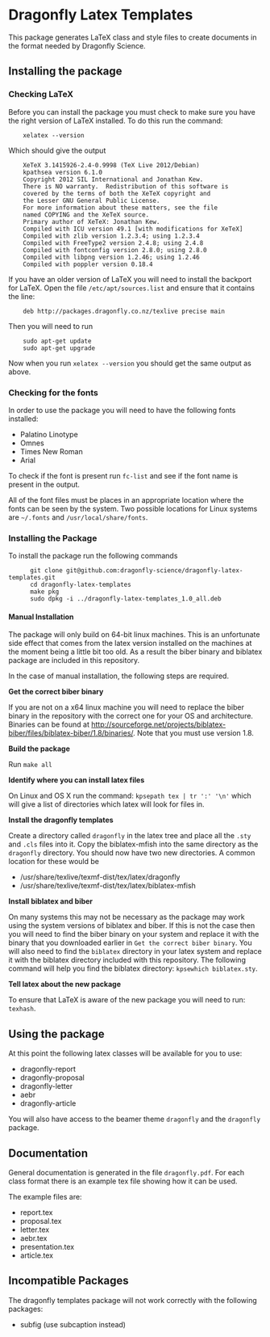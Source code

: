 Dragonfly Latex Templates
=========================

This package generates LaTeX class and style files to create documents in the 
format needed by Dragonfly Science.

## Installing the package

### Checking LaTeX
Before you can install the package you must check to make sure you
have the right version of LaTeX installed. To do this run the command:

        xelatex --version

Which should give the output

        XeTeX 3.1415926-2.4-0.9998 (TeX Live 2012/Debian)
        kpathsea version 6.1.0
        Copyright 2012 SIL International and Jonathan Kew.
        There is NO warranty.  Redistribution of this software is
        covered by the terms of both the XeTeX copyright and
        the Lesser GNU General Public License.
        For more information about these matters, see the file
        named COPYING and the XeTeX source.
        Primary author of XeTeX: Jonathan Kew.
        Compiled with ICU version 49.1 [with modifications for XeTeX]
        Compiled with zlib version 1.2.3.4; using 1.2.3.4
        Compiled with FreeType2 version 2.4.8; using 2.4.8
        Compiled with fontconfig version 2.8.0; using 2.8.0
        Compiled with libpng version 1.2.46; using 1.2.46
        Compiled with poppler version 0.18.4


If you have an older version of LaTeX you will need to install the backport for
LaTeX. Open the file `/etc/apt/sources.list` and ensure that it
contains the line:

        deb http://packages.dragonfly.co.nz/texlive precise main

Then you will need to run

        sudo apt-get update
        sudo apt-get upgrade

Now when you run `xelatex --version` you should get the same output as
above.

### Checking for the fonts

In order to use the package you will need to have the following fonts installed:

 - Palatino Linotype
 - Omnes
 - Times New Roman
 - Arial

To check if the font is present run `fc-list` and see if the font name is present
in the output.

All of the font files must be places in an appropriate location 
where the fonts can be seen by the system. Two possible locations for Linux 
systems are `~/.fonts` and `/usr/local/share/fonts`.


### Installing the Package
To install the package run the following commands

          git clone git@github.com:dragonfly-science/dragonfly-latex-templates.git
          cd dragonfly-latex-templates
          make pkg
          sudo dpkg -i ../dragonfly-latex-templates_1.0_all.deb

#### Manual Installation

The package will only build on 64-bit linux machines. This is an unfortunate 
side effect that comes from the latex version installed on the machines at the
moment being a little bit too old. As a result the biber binary and biblatex package
are included in this repository. 

In the case of manual installation, the following steps are required. 


**Get the correct biber binary**

If you are not on a x64 linux machine you will need to replace the biber binary in
the repository with the correct one for your OS and architecture. Binaries can be found
at http://sourceforge.net/projects/biblatex-biber/files/biblatex-biber/1.8/binaries/.
Note that you must use version 1.8.

**Build the package** 

Run `make all`

**Identify where you can install latex files**

On Linux and OS X run the command: `kpsepath tex | tr ':' '\n'` which will give a list
of directories which latex will look for files in. 

**Install the dragonfly templates**

Create a directory called `dragonfly` in the latex tree and place all the `.sty`
and `.cls` files into it. Copy the biblatex-mfish into the same directory as the 
`dragonfly` directory. You should now have two new directories. A common 
location for these would be 

 * /usr/share/texlive/texmf-dist/tex/latex/dragonfly
 * /usr/share/texlive/texmf-dist/tex/latex/biblatex-mfish


**Install biblatex and biber**

On many systems this may not be necessary as the package may work using the 
system versions of biblatex and biber. If this is not the case then you will
need to find the biber binary on your system and replace it with the binary
that you downloaded earlier in `Get the correct biber binary`. You will also
need to find the `biblatex` directory in your latex system and replace it with
the biblatex directory included with this repository. The following command
will help you find the biblatex directory: `kpsewhich biblatex.sty`.


**Tell latex about the new package**

To ensure that LaTeX is aware of the new package you will need to run: `texhash`.

## Using the package

At this point the following latex classes will be available for you to use:

 - dragonfly-report
 - dragonfly-proposal
 - dragonfly-letter
 - aebr
 - dragonfly-article

You will also have access to the beamer theme `dragonfly` and the `dragonfly` package.

## Documentation

General documentation is generated in the file `dragonfly.pdf`. For each class format
there is an example tex file showing how it can be used. 

The example files are:

 - report.tex
 - proposal.tex
 - letter.tex
 - aebr.tex
 - presentation.tex
 - article.tex


## Incompatible Packages

The dragonfly templates package will not work correctly with the following packages:

 - subfig (use subcaption instead)


